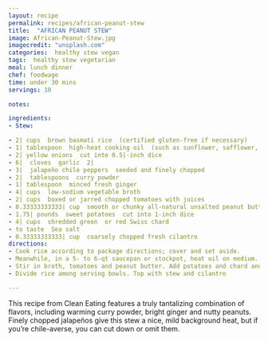 ```yaml
---
layout: recipe
permalink: recipes/african-peanut-stew
title:  "AFRICAN PEANUT STEW"
image: African-Peanut-Stew.jpg
imagecredit: "unsplash.com"
categories:  healthy stew vegan
tags:  healthy stew vegetarian
meal: lunch dinner
chef: foodwage
time: under 30 mins
servings: 10

notes:

ingredients:
- Stew:

- 2| cups  brown basmati rice  (certified gluten-free if necessary)
- 1| tablespoon  high-heat cooking oil  (such as sunflower, safflower, peanut or grape seed oil)
- 2| yellow onions  cut into 0.5|-inch dice
- 6|  cloves  garlic  2|
- 3|  jalapeño chile peppers  seeded and finely chopped
- 2|  tablespoons  curry powder
- 1| tablespoon  minced fresh ginger
- 4| cups  low-sodium vegetable broth
- 2| cups  boxed or jarred chopped tomatoes with juices
- 0.33333333333| cup  smooth or chunky all-natural unsalted peanut butter
- 1.75| pounds  sweet potatoes  cut into 1-inch dice
- 4| cups  shredded green  or red Swiss chard
- to taste  Sea salt
- 0.33333333333| cup  coarsely chopped fresh cilantro
directions:
- Cook rice according to package directions; cover and set aside.
- Meanwhile, in a 5- to 6-qt saucepan or stockpot, heat oil on medium. Add onions and sauté, stirring occasionally, until tender, 5 to 7 minutes. Add garlic, jalapeños, curry powder and ginger and sauté for 1 more minute.
- Stir in broth, tomatoes and peanut butter. Add potatoes and chard and increase heat to medium-high. Bring to a boil, then reduce heat to a simmer and cook until potatoes and chard are tender, uncovered, 12 to 14 minutes. Season with salt.
- Divide rice among serving bowls. Top with stew and cilantro

---
```


This recipe from Clean Eating features a truly tantalizing combination of flavors, including warming curry powder, bright ginger and nutty peanuts. Finely chopped jalapeños give this stew a nice, mild background heat, but if you’re chile-averse, you can cut down or omit them.